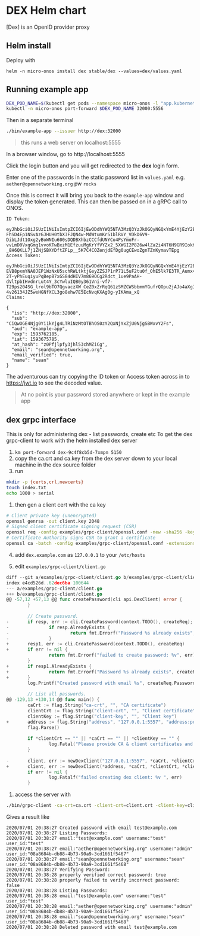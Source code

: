 # DEX Helm chart

[Dex] is an OpenID provider proxy

## Helm install
Deploy with

```
helm -n micro-onos install dex stable/dex --values=dex/values.yaml
```

## Running example app
```bash
DEX_POD_NAME=$(kubectl get pods --namespace micro-onos -l "app.kubernetes.io/name=dex,app.kubernetes.io/instance=dex" -o jsonpath="{.items[0].metadata.name}") \
kubectl -n micro-onos port-forward $DEX_POD_NAME 32000:5556
```

Then in a separate terminal
```bash
./bin/example-app --issuer http://dex:32000
```
> this runs a web server on localhost:5555

In a browser window, go to http://localhost:5555

Click the login button and you will get redirected to the **dex** login form.

Enter one of the passwords in the static password list in `values.yaml` e.g. 
`aether@opennetworking.org` pw `rocks`

Once this is correct it will bring you back to the `example-app` window and display
the token generated. This can then be passed on in a gRPC call to ONOS.

```
ID Token:

eyJhbGciOiJSUzI1NiIsImtpZCI6IjEwODdhYWQ5NTA3MzQ3YzJkOGQyNGQxYmE4YjEzY2E0NDAyNWFmMGEifQ.eyJpc3MiOiJodHRwOi8vZGV4OjMyMDAwIiwic3ViIjoiQ2lRd09HRTROamcwWWkxa1lqZzRMVFJpTnpNdE9UQmhPUzB6WTJReE5qWXhaalUwTmpnU0JXeHZZMkZzIiwiYXVkIjoiZXhhbXBsZS1hcHAiLCJleHAiOjE1OTM3NjIxODUsImlhdCI6MTU5MzY3NTc4NSwiYXRfaGFzaCI6InowUGZqbHBmeTNqaGw1M2NoTVppQ2ciLCJlbWFpbCI6InNlYW5Ab3Blbm5ldHdvcmtpbmcub3JnIiwiZW1haWxfdmVyaWZpZWQiOnRydWUsIm5hbWUiOiJzZWFuIn0.SdL6ShQ7tHE2skA-FhSD4Ep1NSvAzGJHUH0tbX3FJQN4w-MdWtumKr51blRVY_VDkD6V9-DibLJdt1Oxg2yBoWNIu600sDQDBXhbzCCCfdUNYCo4PsYmoFr-vvLmD0VxgGmg1vvoKTwBxzM1EfzuuMgKrYfVYZx2_5XWGI2P826w4lZa2i4NT6H9GR9IokKPvRxfIJqYvfw61Z3li9XYVz2cyFpgXoxHqY9yC44M21LO1DtUZ5fWCOi2UhYKrNHl2_KFZ2JlmsuuqTga0hyM-_8H6QKLL7j1ZNjSBXYDftZFLp__5K7C4COZenjdEfDg0ugCEwoZgnTZnKymavTEpg
Access Token:

eyJhbGciOiJSUzI1NiIsImtpZCI6IjEwODdhYWQ5NTA3MzQ3YzJkOGQyNGQxYmE4YjEzY2E0NDAyNWFmMGEifQ.eyJpc3MiOiJodHRwOi8vZGV4OjMyMDAwIiwic3ViIjoiQ2lRd09HRTROamcwWWkxa1lqZzRMVFJpTnpNdE9UQmhPUzB6WTJReE5qWXhaalUwTmpnU0JXeHZZMkZzIiwiYXVkIjoiZXhhbXBsZS1hcHAiLCJleHAiOjE1OTM3NjIxODUsImlhdCI6MTU5MzY3NTc4NSwiYXRfaGFzaCI6ImlhQ2tjVUtvUjJSNTZqMTNqRDIzX1EiLCJlbWFpbCI6InNlYW5Ab3Blbm5ldHdvcmtpbmcub3JnIiwiZW1haWxfdmVyaWZpZWQiOnRydWUsIm5hbWUiOiJzZWFuIn0.V2buJs120iBx2xpworDRmddLeJ9_iTsMnFPhLG-EVB8pxmYNA0JEP1WzNxU5schRWLtktjGeyZZSJP1rP71L5uF2tu0f_OhE5lk7E3TR_Aumx46laX0_NzLf3-2T-yPhEuqiyuPqBepB7xGS84dHIV7m869OCg2Rdct_1ue9PaAH-dVltpbIHvdnrLut4Y_3cYwluIQB0y361Vni-vf7-T29ps204SG_lrol9bTO7QgvaczXW_CeZ0xZrRqQ61zSMZCWSbbmmYGufrQOpu2jAJo4aXgIc6g0Kzp-4v26134JZ5weHGNfXCL3go8ehw7E5EcNvqKXAg0g-yIKAma_xQ
Claims:

{
  "iss": "http://dex:32000",
  "sub": "CiQwOGE4Njg0Yi1kYjg4LTRiNzMtOTBhOS0zY2QxNjYxZjU0NjgSBWxvY2Fs",
  "aud": "example-app",
  "exp": 1593762185,
  "iat": 1593675785,
  "at_hash": "z0Pfjlpfy3jhl53chMZiCg",
  "email": "sean@opennetworking.org",
  "email_verified": true,
  "name": "sean"
}
```

The adventurous can try copying the ID token or Access token across in to https://jwt.io
to see the decoded value.

> At no point is your password stored anywhere or kept in the example app

## dex grpc interface 
This is only for administering dex - list passwords, create etc
To get the dex grpc-client to work with the helm installed dex server

1) `km port-forward dex-9c4f8cb5d-7xmpn 5150`
2) copy the ca.crt and ca.key from the dex server down to your local machine in the dex source folder
3) run
```bash
mkdir -p {certs,crl,newcerts}
touch index.txt
echo 1000 > serial
```
1) then gen a client cert with the ca key
```bash
# Client private key (unencrypted)
openssl genrsa -out client.key 2048
# Signed client certificate signing request (CSR)
openssl req -config examples/grpc-client/openssl.conf -new -sha256 -key client.key -out client.csr -subj "/CN=fake-client"
# Certificate Authority signs CSR to grant a certificate
openssl ca -batch -config examples/grpc-client/openssl.conf -extensions usr_cert -days 365 -notext -md sha256 -in client.csr -out client.crt -cert ca.crt -keyfile ca.key
```

4) add `dex.example.com` as `127.0.0.1` to your `/etc/hosts`

5) edit `examples/grpc-client/client.go`

```go
diff --git a/examples/grpc-client/client.go b/examples/grpc-client/client.go
index e4cd526d..62dec6ba 100644
--- a/examples/grpc-client/client.go
+++ b/examples/grpc-client/client.go
@@ -57,12 +57,13 @@ func createPassword(cli api.DexClient) error {
        }
 
        // Create password.
-       if resp, err := cli.CreatePassword(context.TODO(), createReq); err != nil || resp.AlreadyExists {
-               if resp.AlreadyExists {
-                       return fmt.Errorf("Password %s already exists", createReq.Password.Email)
-               }
+       resp1, err := cli.CreatePassword(context.TODO(), createReq)
+       if err != nil {
                return fmt.Errorf("failed to create password: %v", err)
        }
+       if resp1.AlreadyExists {
+               return fmt.Errorf("Password %s already exists", createReq.Password.Email)
+       }
        log.Printf("Created password with email %s", createReq.Password.Email)
 
        // List all passwords.
@@ -129,13 +130,14 @@ func main() {
        caCrt := flag.String("ca-crt", "", "CA certificate")
        clientCrt := flag.String("client-crt", "", "Client certificate")
        clientKey := flag.String("client-key", "", "Client key")
+       address := flag.String("address", "127.0.0.1:5557", "address:port")
        flag.Parse()
 
        if *clientCrt == "" || *caCrt == "" || *clientKey == "" {
                log.Fatal("Please provide CA & client certificates and client key. Usage: ./client --ca-crt=<path ca.crt> --client-crt=<path client.crt> --client-key=<path client key>")
        }
 
-       client, err := newDexClient("127.0.0.1:5557", *caCrt, *clientCrt, *clientKey)
+       client, err := newDexClient(*address, *caCrt, *clientCrt, *clientKey)
        if err != nil {
                log.Fatalf("failed creating dex client: %v ", err)
        }
```

1) access the server with 
```bash
./bin/grpc-client -ca-crt=ca.crt -client-crt=client.crt -client-key=client.key -address=dex.example.com:5150
```

Gives a result like
```
2020/07/01 20:38:27 Created password with email test@example.com
2020/07/01 20:38:27 Listing Passwords:
2020/07/01 20:38:27 email:"test@example.com" username:"test" user_id:"test" 
2020/07/01 20:38:27 email:"aether@opennetworking.org" username:"admin" user_id:"08a8684b-db88-4b73-90a9-3cd1661f5467" 
2020/07/01 20:38:27 email:"sean@opennetworking.org" username:"sean" user_id:"08a8684b-db88-4b73-90a9-3cd1661f5468" 
2020/07/01 20:38:27 Verifying Password:
2020/07/01 20:38:28 properly verified correct password: true
2020/07/01 20:38:28 properly failed to verify incorrect password: false
2020/07/01 20:38:28 Listing Passwords:
2020/07/01 20:38:28 email:"test@example.com" username:"test" user_id:"test" 
2020/07/01 20:38:28 email:"aether@opennetworking.org" username:"admin" user_id:"08a8684b-db88-4b73-90a9-3cd1661f5467" 
2020/07/01 20:38:28 email:"sean@opennetworking.org" username:"sean" user_id:"08a8684b-db88-4b73-90a9-3cd1661f5468" 
2020/07/01 20:38:28 Deleted password with email test@example.com
```